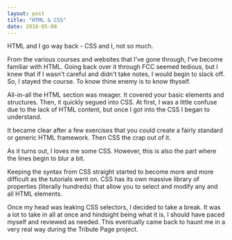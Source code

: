 ```yaml
---
layout: post
title: "HTML & CSS"
date: 2016-05-08
---
```

HTML and I go way back - CSS and I, not so much.

From the various courses and websites that I've gone through, I've become familiar with HTML. Going back over it through FCC seemed tedious, but I knew that if I wasn't careful and didn't take notes, I would begin to slack off. So, I stayed the course. To know thine enemy is to know thyself.

All-in-all the HTML section was meager. It covered your basic elements and structures. Then, it quickly segued into CSS. At first, I was a little confuse due to the lack of HTML content, but once I got into the CSS I began to understand.

It became clear after a few exercises that you could create a fairly standard or generic HTML framework. Then CSS the crap out of it.

As it turns out, I loves me some CSS. However, this is also the part where the lines begin to blur a bit.

Keeping the syntax from CSS straight started to become more and more difficult as the tutorials went on. CSS has its own massive library of properties (literally hundreds) that allow you to select and modify any and all HTML elements.

Once my head was leaking CSS selectors, I decided to take a break. It was a lot to take in all at once and hindsight being what it is, I should have paced myself and reviewed as needed. This eventually came back to haunt me in a very real way during the Tribute Page project.

